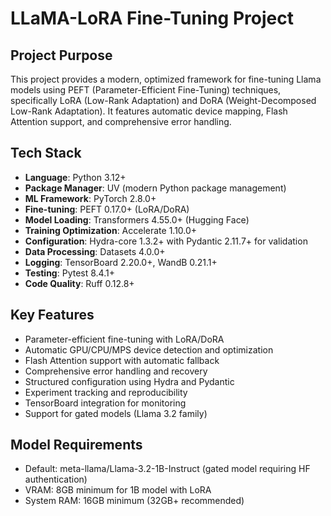 # LLaMA-LoRA Fine-Tuning Project

## Project Purpose
This project provides a modern, optimized framework for fine-tuning Llama models using PEFT (Parameter-Efficient Fine-Tuning) techniques, specifically LoRA (Low-Rank Adaptation) and DoRA (Weight-Decomposed Low-Rank Adaptation). It features automatic device mapping, Flash Attention support, and comprehensive error handling.

## Tech Stack
- **Language**: Python 3.12+
- **Package Manager**: UV (modern Python package management)
- **ML Framework**: PyTorch 2.8.0+
- **Fine-tuning**: PEFT 0.17.0+ (LoRA/DoRA)
- **Model Loading**: Transformers 4.55.0+ (Hugging Face)
- **Training Optimization**: Accelerate 1.10.0+
- **Configuration**: Hydra-core 1.3.2+ with Pydantic 2.11.7+ for validation
- **Data Processing**: Datasets 4.0.0+
- **Logging**: TensorBoard 2.20.0+, WandB 0.21.1+
- **Testing**: Pytest 8.4.1+
- **Code Quality**: Ruff 0.12.8+

## Key Features
- Parameter-efficient fine-tuning with LoRA/DoRA
- Automatic GPU/CPU/MPS device detection and optimization
- Flash Attention support with automatic fallback
- Comprehensive error handling and recovery
- Structured configuration using Hydra and Pydantic
- Experiment tracking and reproducibility
- TensorBoard integration for monitoring
- Support for gated models (Llama 3.2 family)

## Model Requirements
- Default: meta-llama/Llama-3.2-1B-Instruct (gated model requiring HF authentication)
- VRAM: 8GB minimum for 1B model with LoRA
- System RAM: 16GB minimum (32GB+ recommended)